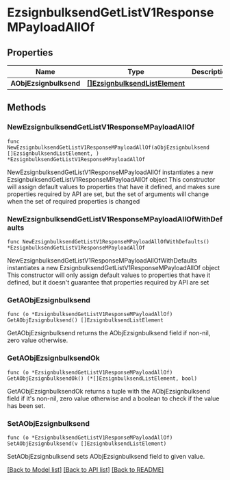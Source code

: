 # EzsignbulksendGetListV1ResponseMPayloadAllOf

## Properties

Name | Type | Description | Notes
------------ | ------------- | ------------- | -------------
**AObjEzsignbulksend** | [**[]EzsignbulksendListElement**](EzsignbulksendListElement.md) |  | 

## Methods

### NewEzsignbulksendGetListV1ResponseMPayloadAllOf

`func NewEzsignbulksendGetListV1ResponseMPayloadAllOf(aObjEzsignbulksend []EzsignbulksendListElement, ) *EzsignbulksendGetListV1ResponseMPayloadAllOf`

NewEzsignbulksendGetListV1ResponseMPayloadAllOf instantiates a new EzsignbulksendGetListV1ResponseMPayloadAllOf object
This constructor will assign default values to properties that have it defined,
and makes sure properties required by API are set, but the set of arguments
will change when the set of required properties is changed

### NewEzsignbulksendGetListV1ResponseMPayloadAllOfWithDefaults

`func NewEzsignbulksendGetListV1ResponseMPayloadAllOfWithDefaults() *EzsignbulksendGetListV1ResponseMPayloadAllOf`

NewEzsignbulksendGetListV1ResponseMPayloadAllOfWithDefaults instantiates a new EzsignbulksendGetListV1ResponseMPayloadAllOf object
This constructor will only assign default values to properties that have it defined,
but it doesn't guarantee that properties required by API are set

### GetAObjEzsignbulksend

`func (o *EzsignbulksendGetListV1ResponseMPayloadAllOf) GetAObjEzsignbulksend() []EzsignbulksendListElement`

GetAObjEzsignbulksend returns the AObjEzsignbulksend field if non-nil, zero value otherwise.

### GetAObjEzsignbulksendOk

`func (o *EzsignbulksendGetListV1ResponseMPayloadAllOf) GetAObjEzsignbulksendOk() (*[]EzsignbulksendListElement, bool)`

GetAObjEzsignbulksendOk returns a tuple with the AObjEzsignbulksend field if it's non-nil, zero value otherwise
and a boolean to check if the value has been set.

### SetAObjEzsignbulksend

`func (o *EzsignbulksendGetListV1ResponseMPayloadAllOf) SetAObjEzsignbulksend(v []EzsignbulksendListElement)`

SetAObjEzsignbulksend sets AObjEzsignbulksend field to given value.



[[Back to Model list]](../README.md#documentation-for-models) [[Back to API list]](../README.md#documentation-for-api-endpoints) [[Back to README]](../README.md)


